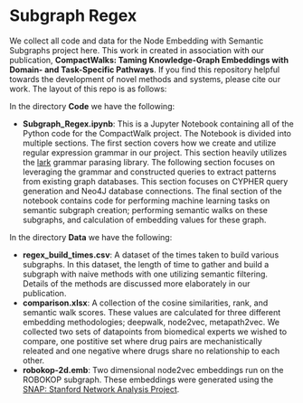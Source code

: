 # Subgraph Regex

We collect all code and data for the Node Embedding with Semantic Subgraphs project here. This work in created in association with our publication, <b>CompactWalks: Taming Knowledge-Graph Embeddings with Domain- and Task-Specific Pathways</b>. If you find this repository helpful towards the development of novel methods and systems, please cite our work. The layout of this repo is as follows:

In the directory <b>Code</b> we have the following:

<ul>
  <li><b>Subgraph_Regex.ipynb</b>: This is a Jupyter Notebook containing all of the Python code for the CompactWalk project. The Notebook is divided into multiple sections. The first section covers how we create and utilize regular expression grammar in our project. This section heavily utilizes the <a href="https://github.com/lark-parser/lark">lark</a> grammar parasing library. The following section focuses on leveraging the grammar and constructed queries to extract patterns from existing graph databases. This section focuses on CYPHER query generation and Neo4J database connections. The final section of the notebook contains code for performing machine learning tasks on semantic subgraph creation; performing semantic walks on these subgraphs, and calculation of embedding values for these graph.</li>
</ul>


In the directory <b>Data</b> we have the following:
<ul>
  <li><b>regex_build_times.csv</b>: A dataset of the times taken to build various subgraphs. In this dataset, the length of time to gather and build a subgraph with naive methods with one utilizing semantic filtering. Details of the methods are discussed more elaborately in our publication.</li> 
  <li><b>comparison.xlsx</b>: A collection of the cosine similarities, rank, and semantic walk scores. These values are calculated for three different embedding methodologies; deepwalk, node2vec, metapath2vec. We collected two sets of datapoints from biomedical experts we wished to compare, one postitive set where drug pairs are mechanistically releated and one negative where drugs share no relationship to each other.</li>
  <li><b>robokop-2d.emb</b>: Two dimensional node2vec embeddings run on the ROBOKOP subgraph. These embeddings were generated using the 
    <a href="http://snap.stanford.edu/">SNAP: Stanford Network Analysis Project</a>. </li>
 
</ul>

